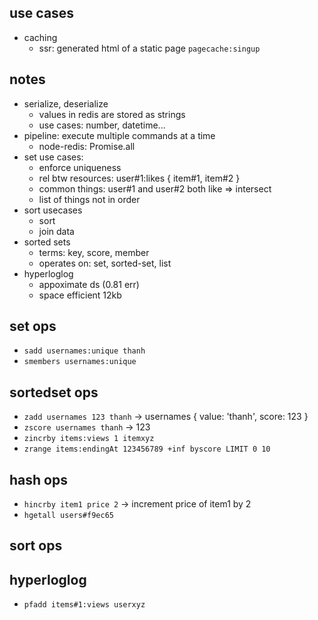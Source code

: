 ## use cases
- caching
    - ssr: generated html of a static page `pagecache:singup`

## notes
- serialize, deserialize
    - values in redis are stored as strings
    - use cases: number, datetime...
- pipeline: execute multiple commands at a time
    - node-redis: Promise.all
- set use cases:
    - enforce uniqueness
    - rel btw resources: user#1:likes { item#1, item#2 }
    - common things: user#1 and user#2 both like => intersect
    - list of things not in order
- sort usecases
    - sort
    - join data
- sorted sets
    - terms: key, score, member
    - operates on: set, sorted-set, list
- hyperloglog
    - appoximate ds (0.81 err)
    - space efficient 12kb

## set ops
- `sadd usernames:unique thanh`
- `smembers usernames:unique`

## sortedset ops
- `zadd usernames 123 thanh` -> usernames { value: 'thanh', score: 123 }
- `zscore usernames thanh` -> 123
- `zincrby items:views 1 itemxyz`
- `zrange items:endingAt 123456789 +inf byscore LIMIT 0 10`

## hash ops
- `hincrby item1 price 2` -> increment price of item1 by 2
- `hgetall users#f9ec65`

## sort ops

## hyperloglog
- `pfadd items#1:views userxyz`